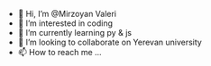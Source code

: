 - 👋 Hi, I’m @Mirzoyan Valeri
- 👀 I’m interested in coding 
- 🌱 I’m currently learning py & js
- 💞️ I’m looking to collaborate on Yerevan university 
- 📫 How to reach me ...

<!---
valeri74/valeri74 is a ✨ special ✨ repository because its `README.md` (this file) appears on your GitHub profile.
You can click the Preview link to take a look at your changes.
--->
